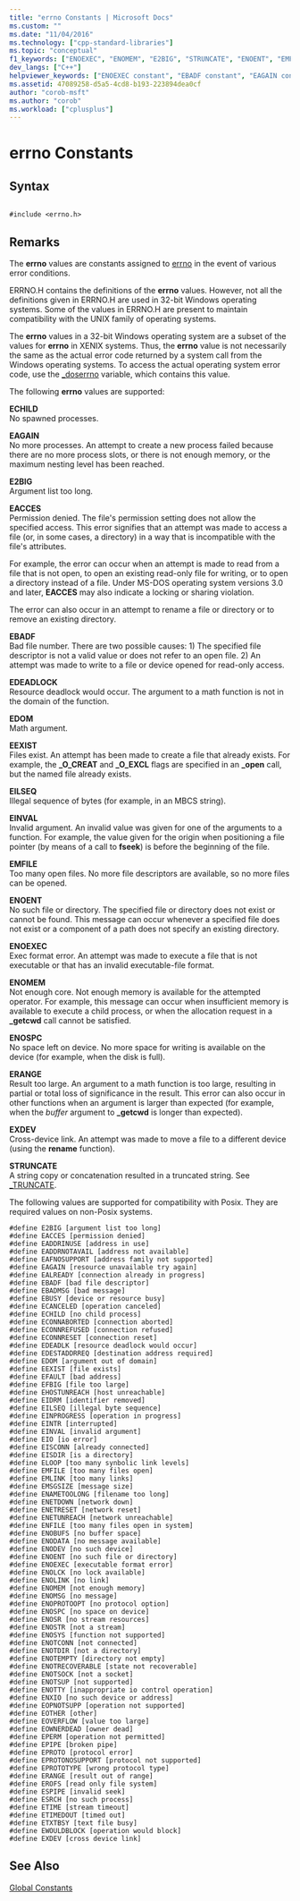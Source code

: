 ```yaml
---
title: "errno Constants | Microsoft Docs"
ms.custom: ""
ms.date: "11/04/2016"
ms.technology: ["cpp-standard-libraries"]
ms.topic: "conceptual"
f1_keywords: ["ENOEXEC", "ENOMEM", "E2BIG", "STRUNCATE", "ENOENT", "EMFILE", "EBADF", "EDEADLOCK", "EXDEV", "EILSEQ", "EINVAL", "EDOM", "EACCES", "ERANGE", "ENOSPC", "EAGAIN", "EEXIST", "ECHILD"]
dev_langs: ["C++"]
helpviewer_keywords: ["ENOEXEC constant", "EBADF constant", "EAGAIN constant", "EINVAL constant", "ENOENT constant", "errno constants", "E2BIG constant", "EMFILE constant", "EDEADLOCK constant", "ENOSPC constant", "EDOM constant", "ENOMEM constant", "EACCES constant", "EEXIST constant", "STRUNCATE constant", "ERANGE constant", "ECHILD constant", "EXDEV constant", "EILSEQ constant"]
ms.assetid: 47089258-d5a5-4cd8-b193-223894dea0cf
author: "corob-msft"
ms.author: "corob"
ms.workload: ["cplusplus"]
---
```

# errno Constants
## Syntax  
  
```  
  
#include <errno.h>  
```  
  
## Remarks  
 The **errno** values are constants assigned to [errno](../c-runtime-library/errno-doserrno-sys-errlist-and-sys-nerr.md) in the event of various error conditions.  
  
 ERRNO.H contains the definitions of the **errno** values. However, not all the definitions given in ERRNO.H are used in 32-bit Windows operating systems. Some of the values in ERRNO.H are present to maintain compatibility with the UNIX family of operating systems.  
  
 The **errno** values in a 32-bit Windows operating system are a subset of the values for **errno** in XENIX systems. Thus, the **errno** value is not necessarily the same as the actual error code returned by a system call from the Windows operating systems. To access the actual operating system error code, use the [_doserrno](../c-runtime-library/errno-doserrno-sys-errlist-and-sys-nerr.md) variable, which contains this value.  
  
 The following **errno** values are supported:  
  
 **ECHILD**  
 No spawned processes.  
  
 **EAGAIN**  
 No more processes. An attempt to create a new process failed because there are no more process slots, or there is not enough memory, or the maximum nesting level has been reached.  
  
 **E2BIG**  
 Argument list too long.  
  
 **EACCES**  
 Permission denied. The file's permission setting does not allow the specified access. This error signifies that an attempt was made to access a file (or, in some cases, a directory) in a way that is incompatible with the file's attributes.  
  
 For example, the error can occur when an attempt is made to read from a file that is not open, to open an existing read-only file for writing, or to open a directory instead of a file. Under MS-DOS operating system versions 3.0 and later, **EACCES** may also indicate a locking or sharing violation.  
  
 The error can also occur in an attempt to rename a file or directory or to remove an existing directory.  
  
 **EBADF**  
 Bad file number. There are two possible causes: 1) The specified file descriptor is not a valid value or does not refer to an open file. 2) An attempt was made to write to a file or device opened for read-only access.  
  
 **EDEADLOCK**  
 Resource deadlock would occur. The argument to a math function is not in the domain of the function.  
  
 **EDOM**  
 Math argument.  
  
 **EEXIST**  
 Files exist. An attempt has been made to create a file that already exists. For example, the **_O_CREAT** and **_O_EXCL** flags are specified in an **_open** call, but the named file already exists.  
  
 **EILSEQ**  
 Illegal sequence of bytes (for example, in an MBCS string).  
  
 **EINVAL**  
 Invalid argument. An invalid value was given for one of the arguments to a function. For example, the value given for the origin when positioning a file pointer (by means of a call to **fseek**) is before the beginning of the file.  
  
 **EMFILE**  
 Too many open files. No more file descriptors are available, so no more files can be opened.  
  
 **ENOENT**  
 No such file or directory. The specified file or directory does not exist or cannot be found. This message can occur whenever a specified file does not exist or a component of a path does not specify an existing directory.  
  
 **ENOEXEC**  
 Exec format error. An attempt was made to execute a file that is not executable or that has an invalid executable-file format.  
  
 **ENOMEM**  
 Not enough core. Not enough memory is available for the attempted operator. For example, this message can occur when insufficient memory is available to execute a child process, or when the allocation request in a **_getcwd** call cannot be satisfied.  
  
 **ENOSPC**  
 No space left on device. No more space for writing is available on the device (for example, when the disk is full).  
  
 **ERANGE**  
 Result too large. An argument to a math function is too large, resulting in partial or total loss of significance in the result. This error can also occur in other functions when an argument is larger than expected (for example, when the *buffer* argument to **_getcwd** is longer than expected).  
  
 **EXDEV**  
 Cross-device link. An attempt was made to move a file to a different device (using the **rename** function).  
  
 **STRUNCATE**  
 A string copy or concatenation resulted in a truncated string. See [_TRUNCATE](../c-runtime-library/truncate.md).  
  
 The following values are supported for compatibility with Posix. They are required values on non-Posix systems.  
  
```  
#define E2BIG [argument list too long]  
#define EACCES [permission denied]  
#define EADDRINUSE [address in use]  
#define EADDRNOTAVAIL [address not available]  
#define EAFNOSUPPORT [address family not supported]  
#define EAGAIN [resource unavailable try again]  
#define EALREADY [connection already in progress]  
#define EBADF [bad file descriptor]  
#define EBADMSG [bad message]  
#define EBUSY [device or resource busy]  
#define ECANCELED [operation canceled]  
#define ECHILD [no child process]  
#define ECONNABORTED [connection aborted]  
#define ECONNREFUSED [connection refused]  
#define ECONNRESET [connection reset]  
#define EDEADLK [resource deadlock would occur]  
#define EDESTADDRREQ [destination address required]  
#define EDOM [argument out of domain]  
#define EEXIST [file exists]  
#define EFAULT [bad address]  
#define EFBIG [file too large]  
#define EHOSTUNREACH [host unreachable]  
#define EIDRM [identifier removed]  
#define EILSEQ [illegal byte sequence]  
#define EINPROGRESS [operation in progress]  
#define EINTR [interrupted]  
#define EINVAL [invalid argument]  
#define EIO [io error]  
#define EISCONN [already connected]  
#define EISDIR [is a directory]  
#define ELOOP [too many synbolic link levels]  
#define EMFILE [too many files open]  
#define EMLINK [too many links]  
#define EMSGSIZE [message size]  
#define ENAMETOOLONG [filename too long]  
#define ENETDOWN [network down]  
#define ENETRESET [network reset]  
#define ENETUNREACH [network unreachable]  
#define ENFILE [too many files open in system]  
#define ENOBUFS [no buffer space]  
#define ENODATA [no message available]  
#define ENODEV [no such device]  
#define ENOENT [no such file or directory]  
#define ENOEXEC [executable format error]  
#define ENOLCK [no lock available]  
#define ENOLINK [no link]  
#define ENOMEM [not enough memory]  
#define ENOMSG [no message]  
#define ENOPROTOOPT [no protocol option]  
#define ENOSPC [no space on device]  
#define ENOSR [no stream resources]  
#define ENOSTR [not a stream]  
#define ENOSYS [function not supported]  
#define ENOTCONN [not connected]  
#define ENOTDIR [not a directory]  
#define ENOTEMPTY [directory not empty]  
#define ENOTRECOVERABLE [state not recoverable]  
#define ENOTSOCK [not a socket]  
#define ENOTSUP [not supported]  
#define ENOTTY [inappropriate io control operation]  
#define ENXIO [no such device or address]  
#define EOPNOTSUPP [operation not supported]  
#define EOTHER [other]  
#define EOVERFLOW [value too large]  
#define EOWNERDEAD [owner dead]  
#define EPERM [operation not permitted]  
#define EPIPE [broken pipe]  
#define EPROTO [protocol error]  
#define EPROTONOSUPPORT [protocol not supported]  
#define EPROTOTYPE [wrong protocol type]  
#define ERANGE [result out of range]  
#define EROFS [read only file system]  
#define ESPIPE [invalid seek]  
#define ESRCH [no such process]  
#define ETIME [stream timeout]  
#define ETIMEDOUT [timed out]  
#define ETXTBSY [text file busy]  
#define EWOULDBLOCK [operation would block]  
#define EXDEV [cross device link]  
```  
  
## See Also  
 [Global Constants](../c-runtime-library/global-constants.md)